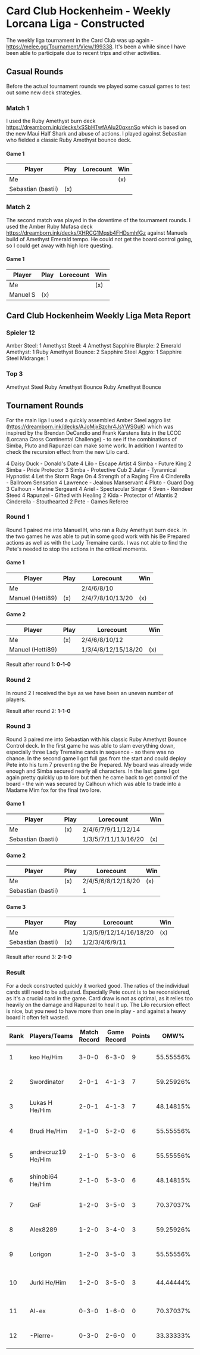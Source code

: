 # Card Club Hockenheim - Weekly Lorcana Liga - Constructed

The weekly liga tournament in the Card Club was up again - https://melee.gg/Tournament/View/199338. It's been a while since I have been able to participate due to recent trips and other activities.

## Casual Rounds

Before the actual tournament rounds we played some casual games to test out some new deck strategies.

### Match 1

I used the Ruby Amethyst burn deck https://dreamborn.ink/decks/xSSbHTwfAAlu20qxsnSo which is based on the new Maui Half Shark and abuse of actions. I played against Sebastian who fielded a classic Ruby Amethyst bounce deck.

#### Game 1

| Player             | Play | Lorecount | Win |
| ------------------ | ---- | --------- | --- |
| Me                 |      |           | (x) |
| Sebastian (bastii) | (x)  |           |     |

### Match 2

The second match was played in the downtime of the tournament rounds. I used the Amber Ruby Mufasa deck https://dreamborn.ink/decks/XHRCG1Mqsb4FHDsmhfGz against Manuels build of Amethyst Emerald tempo. He could not get the board control going, so I could get away with high lore questing.

#### Game 1

| Player   | Play | Lorecount | Win |
| -------- | ---- | --------- | --- |
| Me       |      |           | (x) |
| Manuel S | (x)  |           |     |

## Card Club Hockenheim Weekly Liga Meta Report

### Spieler 12

Amber Steel: 1
Amethyst Steel: 4
Amethyst Sapphire Blurple: 2
Emerald Amethyst: 1
Ruby Amethyst Bounce: 2
Sapphire Steel Aggro: 1
Sapphire Steel Midrange: 1

### Top 3

Amethyst Steel
Ruby Amethyst Bounce
Ruby Amethyst Bounce

## Tournament Rounds

For the main liga I used a quickly assembled Amber Steel aggro list (https://dreamborn.ink/decks/AJoMjxBzchr4JsYWSGuK) which was inspired by the Brendan DeCandio and Frank Karstens lists in the LCCC (Lorcana Cross Continental Challenge) - to see if the combinations of Simba, Pluto and Rapunzel can make some work. In addition I wanted to check the recursion effect from the new Lilo card.

4 Daisy Duck - Donald's Date
4 Lilo - Escape Artist
4 Simba - Future King
2 Simba - Pride Protector
3 Simba - Protective Cub
2 Jafar - Tyrannical Hypnotist
4 Let the Storm Rage On
4 Strength of a Raging Fire
4 Cinderella - Ballroom Sensation
4 Lawrence - Jealous Manservant
4 Pluto - Guard Dog
3 Calhoun - Marine Sergeant
4 Ariel - Spectacular Singer
4 Sven - Reindeer Steed
4 Rapunzel - Gifted with Healing
2 Kida - Protector of Atlantis
2 Cinderella - Stouthearted
2 Pete - Games Referee

### Round 1

Round 1 paired me into Manuel H, who ran a Ruby Amethyst burn deck. In the two games he was able to put in some good work with his Be Prepared actions as well as with the Lady Tremaine cards. I was not able to find the Pete's needed to stop the actions in the critical moments.

#### Game 1

| Player           | Play | Lorecount        | Win |
| ---------------- | ---- | ---------------- | --- |
| Me               |      | 2/4/6/8/10       |     |
| Manuel (Hetti89) | (x)  | 2/4/7/8/10/13/20 | (x) |

#### Game 2

| Player           | Play | Lorecount           | Win |
| ---------------- | ---- | ------------------- | --- |
| Me               | (x)  | 2/4/6/8/10/12       |     |
| Manuel (Hetti89) |      | 1/3/4/8/12/15/18/20 | (x) |

Result after round 1: **0-1-0**

### Round 2

In round 2 I received the bye as we have been an uneven number of players.

Result after round 2: **1-1-0**

### Round 3

Round 3 paired me into Sebastian with his classic Ruby Amethyst Bounce Control deck. In the first game he was able to slam everything down, especially three Lady Tremaine cards in sequence - so there was no chance. In the second game I got full gas from the start and could deploy Pete into his turn 7 preventing the Be Prepared. My board was already wide enough and Simba secured nearly all characters. In the last game I got again pretty quickly up to lore but then he came back to get control of the board - the win was secured by Calhoun which was able to trade into a Madame Mim fox for the final two lore.

#### Game 1

| Player             | Play | Lorecount           | Win |
| ------------------ | ---- | ------------------- | --- |
| Me                 | (x)  | 2/4/6/7/9/11/12/14  |     |
| Sebastian (bastii) |      | 1/3/5/7/11/13/16/20 | (x) |

#### Game 2

| Player             | Play | Lorecount          | Win |
| ------------------ | ---- | ------------------ | --- |
| Me                 | (x)  | 2/4/5/6/8/12/18/20 | (x) |
| Sebastian (bastii) |      | 1                  |     |

#### Game 3

| Player             | Play | Lorecount              | Win |
| ------------------ | ---- | ---------------------- | --- |
| Me                 |      | 1/3/5/9/12/14/16/18/20 | (x) |
| Sebastian (bastii) | (x)  | 1/2/3/4/6/9/11         |     |

Result after round 3: **2-1-0**

### Result

For a deck constructed quickly it worked good. The ratios of the individual cards still need to be adjusted. Especially Pete count is to be reconsidered, as it's a crucial card in the game. Card draw is not as optimal, as it relies too heavily on the damage and Rapunzel to heal it up. The Lilo recursion effect is nice, but you need to have more than one in play - and against a heavy board it often felt wasted.

| Rank | Players/Teams      | Match Record | Game Record | Points | OMW%      | TGW%      | OGW%      | Deck                        |
| ---- | ------------------ | ------------ | ----------- | ------ | --------- | --------- | --------- | --------------------------- |
| 1    | keo He/Him         | 3-0-0        | 6-3-0       | 9      | 55.55556% | 66.66667% | 57.14286% | Amethyst Steel Aggro        |
| 2    | Swordinator        | 2-0-1        | 4-1-3       | 7      | 59.25926% | 62.50000% | 54.16667% | Ruby Amethyst Bounce        |
| 3    | Lukas H He/Him     | 2-0-1        | 4-1-3       | 7      | 48.14815% | 62.50000% | 46.23016% | Ruby Amethyst Bounce        |
| 4    | Brudi He/Him       | 2-1-0        | 5-2-0       | 6      | 55.55556% | 71.42857% | 49.00794% | Amethyst Steel Midrange     |
| 5    | andrecruz19 He/Him | 2-1-0        | 5-3-0       | 6      | 55.55556% | 62.50000% | 45.83333% | Amethyst Sapphire Blurple   |
| 6    | shinobi64 He/Him   | 2-1-0        | 5-3-0       | 6      | 48.14815% | 62.50000% | 44.44444% | Sapphire Steel Midrange     |
| 7    | GnF                | 1-2-0        | 3-5-0       | 3      | 70.37037% | 37.50000% | 55.55556% | Amethyst Steel Aggro        |
| 8    | Alex8289           | 1-2-0        | 3-4-0       | 3      | 59.25926% | 42.85714% | 55.75397% | Amethyst Steel Aggro        |
| 9    | Lorigon            | 1-2-0        | 3-5-0       | 3      | 55.55556% | 37.50000% | 55.75397% | Sapphire Steel Aggro        |
| 10   | Jurki He/Him       | 1-2-0        | 3-5-0       | 3      | 44.44444% | 37.50000% | 44.44444% | Amber Steel Songs Variation |
| 11   | Al-ex              | 0-3-0        | 1-6-0       | 0      | 70.37037% | 33.33333% | 62.50000% | Amethyst Sapphire Blurple   |
| 12   | -Pierre-           | 0-3-0        | 2-6-0       | 0      | 33.33333% | 33.33333% | 39.28571% | Emerald Amethyst Tempo      |

